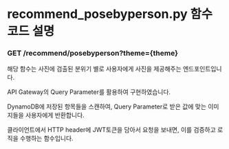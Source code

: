 # recommend_posebyperson.py 함수 코드 설명

### GET /recommend/posebyperson?theme={theme}

해당 함수는 사진에 검출된 분위기 별로 사용자에게 사진을 제공해주는 엔드포인트입니다.

API Gateway의 Query Parameter를 활용하여 구현하였습니다.

DynamoDB에 저장된 항목들을 스캔하여, Query Parameter로 받은 값에 맞는 이미지들을 사용자에게 반환합니다.

클라이언트에서 HTTP header에 JWT토큰을 담아서 요청을 보내면, 이를 검증하고 로직을 수행하는 함수입니다.
